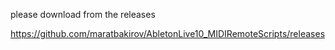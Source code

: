 please download from the releases

https://github.com/maratbakirov/AbletonLive10_MIDIRemoteScripts/releases


